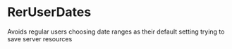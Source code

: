 RerUserDates
============

Avoids regular users choosing date ranges as their default setting trying to save server resources
